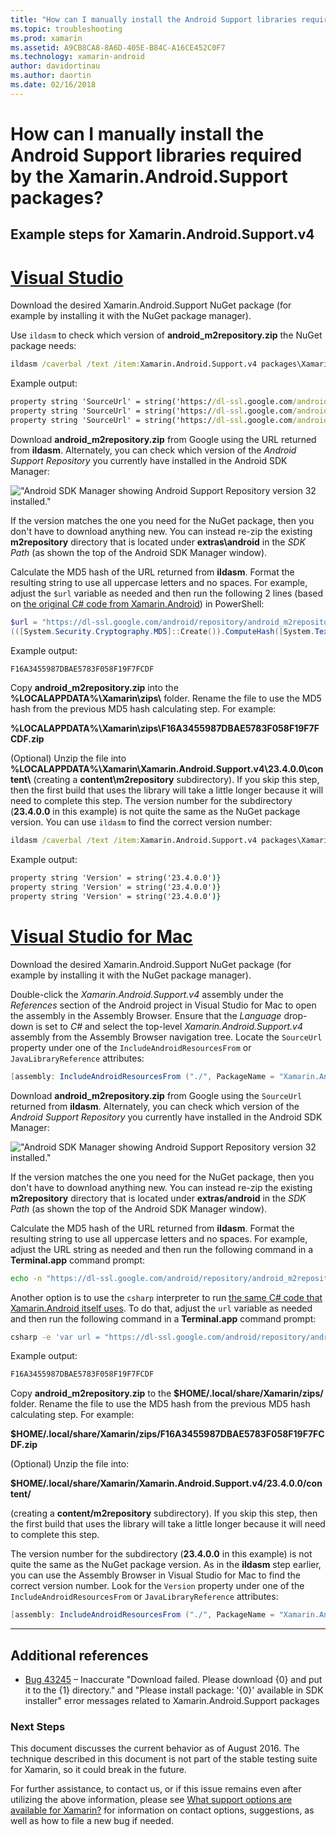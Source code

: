 ```yaml
---
title: "How can I manually install the Android Support libraries required by the Xamarin.Android.Support packages?"
ms.topic: troubleshooting
ms.prod: xamarin
ms.assetid: A9CB8CA8-8A6D-405E-B84C-A16CE452C0F7
ms.technology: xamarin-android
author: davidortinau
ms.author: daortin
ms.date: 02/16/2018
---
```


# How can I manually install the Android Support libraries required by the Xamarin.Android.Support packages?

## Example steps for Xamarin.Android.Support.v4 

# [Visual Studio](#tab/windows)

Download the desired Xamarin.Android.Support NuGet package (for
example by installing it with the NuGet package manager).

Use `ildasm` to check which version of **android_m2repository.zip**
the NuGet package needs:

```cmd
ildasm /caverbal /text /item:Xamarin.Android.Support.v4 packages\Xamarin.Android.Support.v4.23.4.0.1\lib\MonoAndroid403\Xamarin.Android.Support.v4.dll | findstr SourceUrl
```

Example output:

```cmd
property string 'SourceUrl' = string('https://dl-ssl.google.com/android/repository/android_m2repository_r32.zip')
property string 'SourceUrl' = string('https://dl-ssl.google.com/android/repository/android_m2repository_r32.zip')
property string 'SourceUrl' = string('https://dl-ssl.google.com/android/repository/android_m2repository_r32.zip')
```

Download **android\_m2repository.zip** from Google using the URL
returned from **ildasm**. Alternately, you can check which version of
the _Android Support Repository_ you currently have installed in the
Android SDK Manager:

!["Android SDK Manager showing Android Support Repository version 32 installed."](install-android-support-library-images/sdk-extras.png)

If the version matches the one you need for the NuGet package, then
you don't have to download anything new. You can instead re-zip the
existing **m2repository** directory that is located under
**extras\\android** in the _SDK Path_ (as shown the top of the
Android SDK Manager window).

Calculate the MD5 hash of the URL returned from **ildasm**. Format the
resulting string to use all uppercase letters and no spaces. For
example, adjust the `$url` variable as needed and then run the
following 2 lines (based on
[the original C# code from Xamarin.Android](https://github.com/xamarin/xamarin-android/blob/8e8a4dd90f26eb39172876cc52181b6639e20524/src/Xamarin.Android.Build.Tasks/Tasks/GetAdditionalResourcesFromAssemblies.cs#L208))
in PowerShell:

```powershell
$url = "https://dl-ssl.google.com/android/repository/android_m2repository_r32.zip"
(([System.Security.Cryptography.MD5]::Create()).ComputeHash([System.Text.Encoding]::UTF8.GetBytes($url)) | %{ $_.ToString("X02") }) -join ""
```

Example output:

```powershell
F16A3455987DBAE5783F058F19F7FCDF
```

Copy **android\_m2repository.zip** into the
**%LOCALAPPDATA%\\Xamarin\\zips\\** folder. Rename the file to
use the MD5 hash from the previous MD5 hash calculating step. For example:

**%LOCALAPPDATA%\\Xamarin\\zips\\F16A3455987DBAE5783F058F19F7FCDF.zip**

(Optional) Unzip the file into **%LOCALAPPDATA%\\Xamarin\\Xamarin.Android.Support.v4\\23.4.0.0\\content\\**
(creating a **content\\m2repository** subdirectory). If you skip
this step, then the first build that uses the library will take a
little longer because it will need to complete this step.
The version number for the subdirectory (**23.4.0.0** in this
example) is not quite the same as the NuGet package version. You
can use `ildasm` to find the correct version number:

```cmd
ildasm /caverbal /text /item:Xamarin.Android.Support.v4 packages\Xamarin.Android.Support.v4.23.4.0.1\lib\MonoAndroid403\Xamarin.Android.Support.v4.dll | findstr /C:"string 'Version'"
```

Example output:

```cmd
property string 'Version' = string('23.4.0.0')}
property string 'Version' = string('23.4.0.0')}
property string 'Version' = string('23.4.0.0')}
```

# [Visual Studio for Mac](#tab/macos)

Download the desired Xamarin.Android.Support NuGet package (for
example by installing it with the NuGet package manager).

Double-click the _Xamarin.Android.Support.v4_ assembly under the
_References_ section of the Android project in Visual Studio for
Mac to open the assembly in the Assembly Browser. Ensure that the
_Language_ drop-down is set to _C#_ and select the top-level
_Xamarin.Android.Support.v4_ assembly from the Assembly Browser
navigation tree. Locate the `SourceUrl` property under one of the
`IncludeAndroidResourcesFrom` or `JavaLibraryReference` attributes:

```csharp
[assembly: IncludeAndroidResourcesFrom ("./", PackageName = "Xamarin.Android.Support.v4", SourceUrl = "https://dl-ssl.google.com/android/repository/android_m2repository_r32.zip", EmbeddedArchive = "m2repository/com/android/support/support-v4/23.4.0/support-v4-23.4.0.aar", Version = "23.4.0.0")]
```

Download **android\_m2repository.zip** from Google using the
`SourceUrl` returned from **ildasm**. Alternately, you can check which
version of the _Android Support Repository_ you currently have
installed in the Android SDK Manager:

!["Android SDK Manager showing Android Support Repository version 32 installed."](install-android-support-library-images/sdk-extras.png)

If the version matches the one you need for the NuGet package, then
you don't have to download anything new. You can instead re-zip the
existing **m2repository** directory that is located under
**extras/android** in the _SDK Path_ (as shown the top of the
Android SDK Manager window).

Calculate the MD5 hash of the URL returned from **ildasm**. Format the
resulting string to use all uppercase letters and no spaces. For
example, adjust the URL string as needed and then run the following
command in a **Terminal.app** command prompt:

```bash
echo -n "https://dl-ssl.google.com/android/repository/android_m2repository_r32.zip" | md5 | tr '[:lower:]' '[:upper:]'
```

Another option is to use the `csharp` interpreter to run
[the same C# code that Xamarin.Android itself uses](https://github.com/xamarin/xamarin-android/blob/8e8a4dd90f26eb39172876cc52181b6639e20524/src/Xamarin.Android.Build.Tasks/Tasks/GetAdditionalResourcesFromAssemblies.cs#L208).
To do that, adjust the `url` variable as needed and then run the
following command in a **Terminal.app** command prompt:

```bash
csharp -e 'var url = "https://dl-ssl.google.com/android/repository/android_m2repository_r32.zip"; string.Concat((System.Security.Cryptography.MD5.Create().ComputeHash(System.Text.Encoding.UTF8.GetBytes(url))).Select(b => b.ToString("X02")))'
```

Example output:

```bash
F16A3455987DBAE5783F058F19F7FCDF
```

Copy **android\_m2repository.zip** to the
**$HOME/.local/share/Xamarin/zips/** folder. Rename the file to use the
MD5 hash from the previous MD5 hash calculating step. For example:

**$HOME/.local/share/Xamarin/zips/F16A3455987DBAE5783F058F19F7FCDF.zip**

(Optional) Unzip the file into: 

**$HOME/.local/share/Xamarin/Xamarin.Android.Support.v4/23.4.0.0/content/**

(creating a **content/m2repository** subdirectory). If you skip
this step, then the first build that uses the library will take a
little longer because it will need to complete this step.

The version number for the subdirectory (**23.4.0.0** in this example)
is not quite the same as the NuGet package version. As in the
**ildasm** step earlier, you can use the Assembly Browser in Visual
Studio for Mac to find the correct version number. Look for the
`Version` property under one of the `IncludeAndroidResourcesFrom` or
`JavaLibraryReference` attributes:

```csharp
[assembly: IncludeAndroidResourcesFrom ("./", PackageName = "Xamarin.Android.Support.v4", SourceUrl = "https://dl-ssl.google.com/android/repository/android_m2repository_r32.zip", EmbeddedArchive = "m2repository/com/android/support/support-v4/23.4.0/support-v4-23.4.0.aar", Version = "23.4.0.0")]
```

-----

## Additional references

- [Bug 43245](https://bugzilla.xamarin.com/show_bug.cgi?id=43245) –
  Inaccurate "Download failed. Please download {0} and put it to the
  {1} directory." and "Please install package: '{0}' available in SDK
  installer" error messages related to Xamarin.Android.Support packages

### Next Steps

This document discusses the current behavior as of August 2016. The
technique described in this document is not part of the stable testing
suite for Xamarin, so it could break in the future.

For further assistance, to contact us, or if this issue remains even
after utilizing the above information, please see
[What support options are available for
Xamarin?](~/cross-platform/troubleshooting/support-options.md) for
information on contact options, suggestions, as well as how to file a
new bug if needed.
